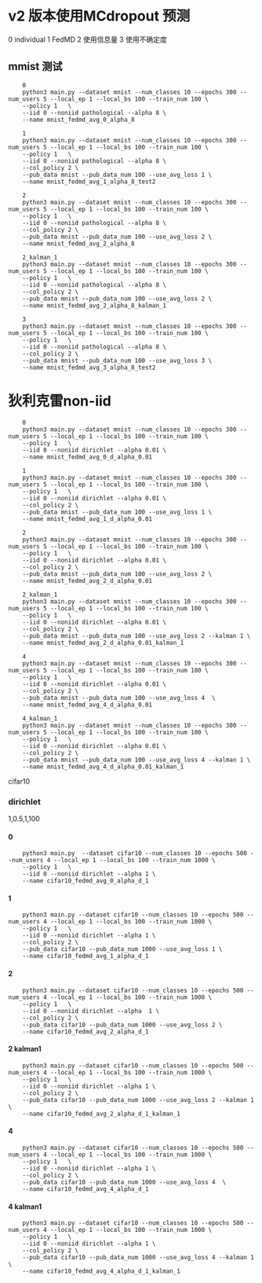 # v2 版本使用MCdropout 预测
   0  individual
   1  FedMD
   2  使用信息量
   3  使用不确定度


##      mmist 测试
        0
        python3 main.py --dataset mnist --num_classes 10 --epochs 300 --num_users 5 --local_ep 1 --local_bs 100 --train_num 100 \
        --policy 1   \
        --iid 0 --noniid pathological --alpha 8 \
        --name mnist_fedmd_avg_0_alpha_8

        1
        python3 main.py --dataset mnist --num_classes 10 --epochs 300 --num_users 5 --local_ep 1 --local_bs 100 --train_num 100 \
        --policy 1   \
        --iid 0 --noniid pathological --alpha 8 \
        --col_policy 2 \
        --pub_data mnist --pub_data_num 100 --use_avg_loss 1 \
        --name mnist_fedmd_avg_1_alpha_8_test2

        2
        python3 main.py --dataset mnist --num_classes 10 --epochs 300 --num_users 5 --local_ep 1 --local_bs 100 --train_num 100 \
        --policy 1   \
        --iid 0 --noniid pathological --alpha 8 \
        --col_policy 2 \
        --pub_data mnist --pub_data_num 100 --use_avg_loss 2 \
        --name mnist_fedmd_avg_2_alpha_8

        2_kalman_1
        python3 main.py --dataset mnist --num_classes 10 --epochs 300 --num_users 5 --local_ep 1 --local_bs 100 --train_num 100 \
        --policy 1   \
        --iid 0 --noniid pathological --alpha 8 \
        --col_policy 2 \
        --pub_data mnist --pub_data_num 100 --use_avg_loss 2 \
        --name mnist_fedmd_avg_2_alpha_8_kalman_1

        3
        python3 main.py --dataset mnist --num_classes 10 --epochs 300 --num_users 5 --local_ep 1 --local_bs 100 --train_num 100 \
        --policy 1   \
        --iid 0 --noniid pathological --alpha 8 \
        --col_policy 2 \
        --pub_data mnist --pub_data_num 100 --use_avg_loss 3 \
        --name mnist_fedmd_avg_3_alpha_8_test2

# 狄利克雷non-iid
        0
        python3 main.py --dataset mnist --num_classes 10 --epochs 300 --num_users 5 --local_ep 1 --local_bs 100 --train_num 100 \
        --policy 1   \
        --iid 0 --noniid dirichlet --alpha 0.01 \
        --name mnist_fedmd_avg_0_d_alpha_0.01

        1
        python3 main.py --dataset mnist --num_classes 10 --epochs 300 --num_users 5 --local_ep 1 --local_bs 100 --train_num 100 \
        --policy 1   \
        --iid 0 --noniid dirichlet --alpha 0.01 \
        --col_policy 2 \
        --pub_data mnist --pub_data_num 100 --use_avg_loss 1 \
        --name mnist_fedmd_avg_1_d_alpha_0.01

        2
        python3 main.py --dataset mnist --num_classes 10 --epochs 300 --num_users 5 --local_ep 1 --local_bs 100 --train_num 100 \
        --policy 1   \
        --iid 0 --noniid dirichlet --alpha 0.01 \
        --col_policy 2 \
        --pub_data mnist --pub_data_num 100 --use_avg_loss 2 \
        --name mnist_fedmd_avg_2_d_alpha_0.01

        2_kalman_1
        python3 main.py --dataset mnist --num_classes 10 --epochs 300 --num_users 5 --local_ep 1 --local_bs 100 --train_num 100 \
        --policy 1   \
        --iid 0 --noniid dirichlet --alpha 0.01 \
        --col_policy 2 \
        --pub_data mnist --pub_data_num 100 --use_avg_loss 2 --kalman 1 \
        --name mnist_fedmd_avg_2_d_alpha_0.01_kalman_1

        4
        python3 main.py --dataset mnist --num_classes 10 --epochs 300 --num_users 5 --local_ep 1 --local_bs 100 --train_num 100 \
        --policy 1   \
        --iid 0 --noniid dirichlet --alpha 0.01 \
        --col_policy 2 \
        --pub_data mnist --pub_data_num 100 --use_avg_loss 4  \
        --name mnist_fedmd_avg_4_d_alpha_0.01

        4_kalman_1
        python3 main.py --dataset mnist --num_classes 10 --epochs 300 --num_users 5 --local_ep 1 --local_bs 100 --train_num 100 \
        --policy 1   \
        --iid 0 --noniid dirichlet --alpha 0.01 \
        --col_policy 2 \
        --pub_data mnist --pub_data_num 100 --use_avg_loss 4 --kalman 1 \
        --name mnist_fedmd_avg_4_d_alpha_0.01_kalman_1


cifar10

###     dirichlet
1,0.5,1,100
####     0
        python3 main.py  --dataset cifar10 --num_classes 10 --epochs 500 --num_users 4 --local_ep 1 --local_bs 100 --train_num 1000 \
        --policy 1   \
        --iid 0 --noniid dirichlet --alpha 1 \
        --name cifar10_fedmd_avg_0_alpha_d_1
####     1
        python3 main.py --dataset cifar10 --num_classes 10 --epochs 500 --num_users 4 --local_ep 1 --local_bs 100 --train_num 1000 \
        --policy 1   \
        --iid 0 --noniid dirichlet --alpha 1 \
        --col_policy 2 \
        --pub_data cifar10 --pub_data_num 1000 --use_avg_loss 1 \
        --name cifar10_fedmd_avg_1_alpha_d_1
####     2 
        python3 main.py --dataset cifar10 --num_classes 10 --epochs 500 --num_users 4 --local_ep 1 --local_bs 100 --train_num 1000 \
        --policy 1   \
        --iid 0 --noniid dirichlet --alpha  1 \
        --col_policy 2 \
        --pub_data cifar10 --pub_data_num 1000 --use_avg_loss 2 \
        --name cifar10_fedmd_avg_2_alpha_d_1
 ####     2 kalman1
        python3 main.py --dataset cifar10 --num_classes 10 --epochs 500 --num_users 4 --local_ep 1 --local_bs 100 --train_num 1000 \
        --policy 1   \
        --iid 0 --noniid dirichlet --alpha 1 \
        --col_policy 2 \
        --pub_data cifar10 --pub_data_num 1000 --use_avg_loss 2 --kalman 1 \
        --name cifar10_fedmd_avg_2_alpha_d_1_kalman_1
####     4 
        python3 main.py --dataset cifar10 --num_classes 10 --epochs 500 --num_users 4 --local_ep 1 --local_bs 100 --train_num 1000 \
        --policy 1   \
        --iid 0 --noniid dirichlet --alpha 1 \
        --col_policy 2 \
        --pub_data cifar10 --pub_data_num 1000 --use_avg_loss 4  \
        --name cifar10_fedmd_avg_4_alpha_d_1
####     4 kalman1
        python3 main.py --dataset cifar10 --num_classes 10 --epochs 500 --num_users 4 --local_ep 1 --local_bs 100 --train_num 1000 \
        --policy 1   \
        --iid 0 --noniid dirichlet --alpha 1 \
        --col_policy 2 \
        --pub_data cifar10 --pub_data_num 1000 --use_avg_loss 4 --kalman 1 \
        --name cifar10_fedmd_avg_4_alpha_d_1_kalman_1  
